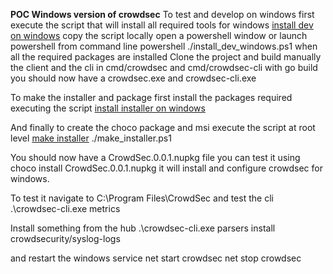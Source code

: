 **POC Windows version of crowdsec**
To  test and develop on windows first execute the script that will install all required tools for windows [install dev on windows](/windows/install_dev_windows.ps1)
copy the script locally open a powershell window or launch powershell from command line 
powershell
./install_dev_windows.ps1
when all the required packages are installed 
Clone the project and build manually the client and the cli
in cmd/crowdsec and cmd/crowdsec-cli with go build
you should now have a crowdsec.exe and crowdsec-cli.exe

To make the installer and package first install the packages required executing the script 
 [install installer on windows](/windows/install_installer_windows.ps1)

And finally to create the choco package and msi execute the script at root level 
 [make installer](/install_installer_windows.ps1) 
 ./make_installer.ps1

You should now have a CrowdSec.0.0.1.nupkg file 
you can test it using 
choco install CrowdSec.0.0.1.nupkg 
it will install and configure crowdsec for windows. 

To test it navigate to C:\Program Files\CrowdSec and test the cli 
.\crowdsec-cli.exe metrics

Install something from the hub 
.\crowdsec-cli.exe parsers install crowdsecurity/syslog-logs

and restart the windows service 
net start crowdsec 
net stop crowdsec